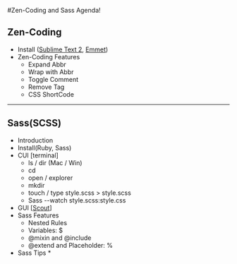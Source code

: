 #Zen-Coding and Sass Agenda!

## Zen-Coding

- Install ([Sublime Text 2](http://www.sublimetext.com/), [Emmet](https://github.com/sergeche/emmet-sublime))
- Zen-Coding Features
  * Expand Abbr
  * Wrap with Abbr
  * Toggle Comment
  * Remove Tag
  * CSS ShortCode 

---  

## Sass(SCSS)

- Introduction
- Install(Ruby, Sass)
- CUI [terminal]
  * ls / dir (Mac / Win)
  * cd
  * open / explorer
  * mkdir
  * touch / type style.scss > style.scss
  * Sass --watch style.scss:style.css
- GUI [[Scout](http://mhs.github.com/scout-app/)]
- Sass Features
  * Nested Rules
  * Variables: $
  * @mixin and @include
  * @extend and Placeholder: % 
- Sass Tips
  * 